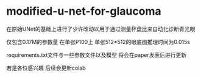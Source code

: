 # modified-u-net-for-glaucoma
在原始UNet的基础上进行了少许改动以用于通过测量杯盘比来自动化诊断青光眼

仅包含0.17M的参数量 在单张P100上 单张512*512的眼底图推理时间为0.015s

requirements.txt文件与一些参数文件以及模型 将会在paper发表后进行更新

若是各位感兴趣 后续会更新colab
